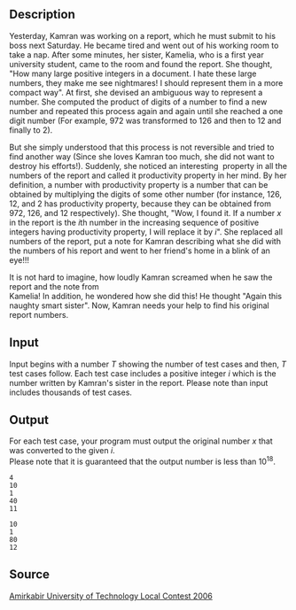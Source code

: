 <h2>Description</h2><p>Yesterday, Kamran was working on a report, which he must submit to his boss next Saturday. He became tired and went out of his working room to take a nap. After some minutes, her sister, Kamelia, who is a first year university student, came to the room and found the report. She thought, "How many large positive integers in a document. I hate these large numbers, they make me see nightmares! I should represent them in a more compact way". At first, she devised an ambiguous way to represent a number. She computed the product of digits of a number to find a new number and repeated this process again and again until she reached a one digit number (For example, 972 was transformed to 126 and then to 12 and finally to 2).</p><p>But she simply understood that this process is not reversible and tried to find another way (Since she loves Kamran too much, she did not want to destroy his efforts!). Suddenly, she noticed an interesting&nbsp; property in all the numbers of the report and called it productivity property in her mind. By her definition, a number with productivity property is a number that can be obtained by multiplying the digits of some other number (for instance, 126, 12, and 2 has productivity property, because they can be obtained from 972, 126, and 12 respectively). She thought, "Wow, I found it. If a number <i>x</i> in the report is the <i>i</i>th number in the increasing sequence of positive integers having productivity property, I will replace it by <i>i</i>". She replaced all numbers of the report, put a note for Kamran describing what she did with the numbers of his report and went to her friend's home in a blink of an eye!!!</p><p>It is not hard to imagine, how loudly Kamran screamed when he saw the report and the note from<br>Kamelia! In addition, he wondered how she did this! He thought "Again this naughty smart sister". Now, Kamran needs your help to find his original report numbers.</p><h2>Input</h2><p>Input begins with a number <i>T</i> showing the number of test cases and then, <i>T</i> test cases follow. Each test case includes a positive integer <i>i</i> which is the number written by Kamran's sister in the report. Please note than input includes thousands of test cases.</p><h2>Output</h2><p>For each test case, your program must output the original number <i>x</i> that was converted to the given <i>i</i>.<br>Please note that it is guaranteed that the output number is less than 10<sup>18</sup>.</p><pre><code class="language-input1">4
10
1
40
11</code></pre><pre><code class="language-output1">10
1
80
12</code></pre><h2>Source</h2><a href="searchproblem?field=source&amp;key=Amirkabir+University+of+Technology+Local+Contest+2006">Amirkabir University of Technology Local Contest 2006</a>